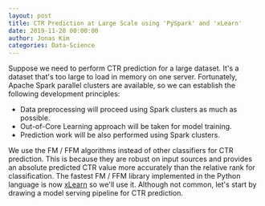 ```yaml
---
layout: post
title: CTR Prediction at Large Scale using 'PySpark' and 'xLearn'
date: 2019-11-28 00:00:00
author: Jonas Kim
categories: Data-Science
---  
```


Suppose we need to perform CTR prediction for a large dataset. It's a dataset that's too large to load in memory on one server. Fortunately, Apache Spark parallel clusters are available, so we can establish the following development principles:
* Data preprocessing will proceed using Spark clusters as much as possible.
* Out-of-Core Learning approach will be taken for model training.
* Prediction work will be also performed using Spark clusters.

We use the FM / FFM algorithms instead of other classifiers for CTR prediction. This is because they are robust on input sources and provides an absolute predicted CTR value more accurately than the relative rank for classification. The fastest FM / FFM library implemented in the Python language is now [xLearn](https://github.com/aksnzhy/xlearn) so we'll use it. Although not common, let's start by drawing a model serving pipeline for CTR prediction.
